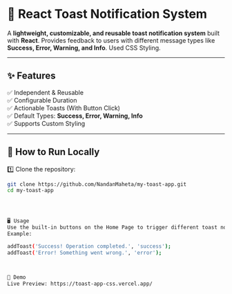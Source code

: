 # 🚀 React Toast Notification System

A **lightweight, customizable, and reusable toast notification system** built with **React**. Provides feedback to users with different message types like **Success, Error, Warning, and Info**. Used CSS Styling.

---



## ✨ Features  
✅ Independent & Reusable  
✅ Configurable Duration  
✅ Actionable Toasts (With Button Click)  
✅ Default Types: **Success, Error, Warning, Info**  
✅ Supports Custom Styling  

---



## 🎯 How to Run Locally  

1️⃣ Clone the repository:  
```bash
git clone https://github.com/NandanMaheta/my-toast-app.git
cd my-toast-app




🖥️ Usage
Use the built-in buttons on the Home Page to trigger different toast notifications.
Example:

addToast('Success! Operation completed.', 'success');
addToast('Error! Something went wrong.', 'error');



📌 Demo
Live Preview: https://toast-app-css.vercel.app/
